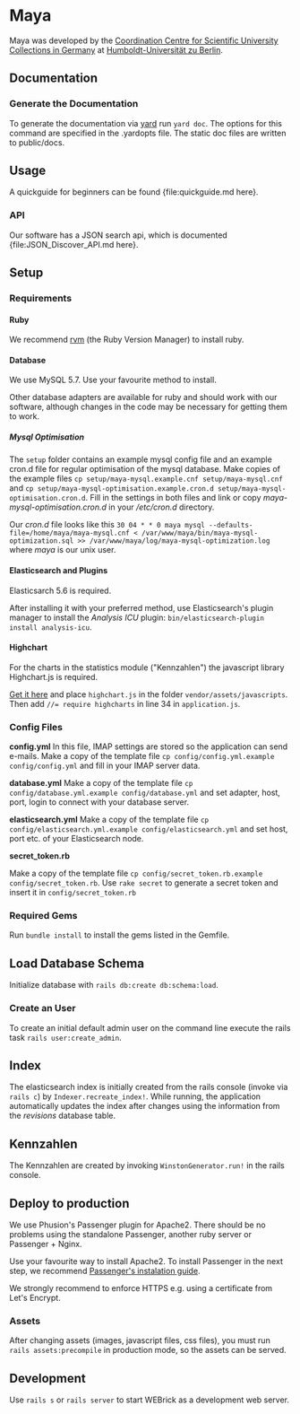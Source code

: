 # Maya

Maya was developed by the [Coordination Centre for Scientific University Collections in Germany](https://wissenschaftliche-sammlungen.de/en) at [Humboldt-Universität zu Berlin](https://www.hu-berlin.de/en).

## Documentation

### Generate the Documentation

To generate the documentation via [yard](http://yardoc.org) run `yard doc`. The options for this command are specified in the .yardopts file. The static doc files are written to public/docs.

## Usage

A quickguide for beginners can be found {file:quickguide.md here}.

### API

Our software has a JSON search api, which is documented {file:JSON_Discover_API.md here}.

## Setup

### Requirements

#### Ruby

We recommend [rvm](https://rvm.io) (the Ruby Version Manager) to install ruby.

#### Database

We use MySQL 5.7. Use your favourite method to install.

Other database adapters are available for ruby and should work with our software, although changes in the code may be necessary for getting them to work. 

##### Mysql Optimisation

The `setup` folder contains an example mysql config file and an example cron.d file for regular optimisation of the mysql database. 
Make copies of the example files `cp setup/maya-mysql.example.cnf setup/maya-mysql.cnf` and `cp setup/maya-mysql-optimisation.example.cron.d setup/maya-mysql-optimisation.cron.d`.
Fill in the settings in both files and link or copy *maya-mysql-optimisation.cron.d* in your */etc/cron.d* directory.

Our *cron.d* file looks like this `30 04 * * 0 maya mysql --defaults-file=/home/maya/maya-mysql.cnf < /var/www/maya/bin/maya-mysql-optimization.sql >> /var/www/maya/log/maya-mysql-optimization.log` where *maya* is our unix user.

#### Elasticsearch and Plugins

Elasticsarch 5.6 is required.

After installing it with your preferred method, use Elasticsearch's plugin manager to install the *Analysis ICU* plugin: `bin/elasticsearch-plugin install analysis-icu`.

#### Highchart

For the charts in the statistics module ("Kennzahlen") the javascript library Highchart.js is required.

[Get it here](https://www.highcharts.com) and place `highchart.js` in the folder `vendor/assets/javascripts`. Then add `//= require highcharts` in line 34 in `application.js`.

### Config Files

**config.yml** 
In this file, IMAP settings are stored so the application can send e-mails. Make a copy of the template file `cp config/config.yml.example config/config.yml` and fill in your IMAP server data.

**database.yml**
Make a copy of the template file `cp config/database.yml.example config/database.yml` and set adapter, host, port, login to connect with your database server.

**elasticsearch.yml**
Make a copy of the template file `cp config/elasticsearch.yml.example config/elasticsearch.yml` and set host, port etc. of your Elasticsearch node.

**secret_token.rb**

Make a copy of the template file `cp config/secret_token.rb.example config/secret_token.rb`.
Use `rake secret` to generate a secret token and insert it in `config/secret_token.rb`

### Required Gems

Run `bundle install` to install the gems listed in the Gemfile.

## Load Database Schema
Initialize database with `rails db:create db:schema:load`.

### Create an User
To create an initial default admin user on the command line execute the rails task `rails user:create_admin`.


## Index

The elasticsearch index is initially created from the rails console (invoke via `rails c`) by `Indexer.recreate_index!`. While running, the application automatically updates the index after changes using the information from the *revisions* database table.

## Kennzahlen

The Kennzahlen are created by invoking `WinstonGenerator.run!` in the rails console.

## Deploy to production

We use Phusion's Passenger plugin for Apache2. There should be no problems using the standalone Passenger, another ruby server or Passenger + Nginx.

Use your favourite way to install Apache2. 
To install Passenger in the next step, we recommend [Passenger's instalation guide](https://www.phusionpassenger.com/library/walkthroughs/deploy/ruby/ownserver/apache/oss/bionic/install_passenger.html). 

We strongly recommend to enforce HTTPS e.g. using a certificate from Let's Encrypt.

### Assets

After changing assets (images, javascript files, css files), you must run `rails assets:precompile` in production mode, so the assets can be served.

## Development

Use `rails s` or `rails server` to start WEBrick as a development web server.
